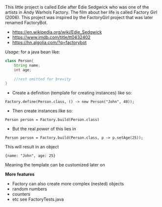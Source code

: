 This little project is called Edie after Edie Sedgwick who was one of the artists in Andy Warhols Factory. 
The film about her life is called Factory Girl (2006). 
This project was inspired by the FactoryGirl project that was later renamed FactoryBot. 


* https://en.wikipedia.org/wiki/Edie_Sedgwick
* https://www.imdb.com/title/tt0432402
* https://hn.algolia.com/?q=factorybot

*Usage:*
for a java bean like:
```java
class Person{
    String name;
    int age;
    
    //rest omitted for brevity
}
```
* Create a definition (template for creating instances) like so:
```
Factory.define(Person.class, () -> new Person("John", 48));
```
* Then create instances like so:
```
Person person = Factory.build(Person.class)
```

* But the real _power_ of this lies in
```
Person person = Factory.build(Person.class, p -> p.setAge(25));
```
This will result in an object 
``` 
{name: "John", age: 25}
```

Meaning the template can be customized later on

__More features__
* Factory can also create more complex (nested) objects
* random numbers
* counters
* etc see FactoryTests.java
 